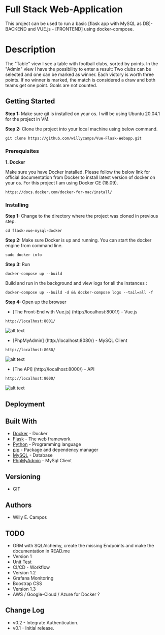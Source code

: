# Full Stack Web-Application 

This project can be used to run a basic [flask app with MySQL as DB]- BACKEND and VUE.js - [FRONTEND]  using docker-compose.


# Description
The "Table" view I see a table with football clubs, sorted by points.
In the "Admin" view I have the possibility to enter a result:
Two clubs can be selected and one can be marked as winner. Each victory is worth three points. If no winner is marked, the match is considered a draw and both teams get one point. Goals are not counted.

## Getting Started

**Step 1:** Make sure git is installed on your os. I will be using Ubuntu 20.04.1  for the project in VM.

**Step 2:** Clone the project into your local machine using below command.

```git clone https://github.com/willycamps/Vue-Flask-Webapp.git```

### Prerequisites

**1. Docker**

Make sure you have Docker installed. Please follow the below link for official documentation from Docker to install latest version of docker on your os. For this project I am using Docker CE (18.09).

```https://docs.docker.com/docker-for-mac/install/```

### Installing

**Step 1:** Change to the directory where the project was cloned in previous step.

```
cd flask-vue-mysql-docker
```

**Step 2:** Make sure Docker is up and running. You can start the docker engine from command line.

```
sudo docker info
```

**Step 3:** Run

```
docker-compose up --build
```

Build and run in the background and view logs for all the instances :
```
docker-compose up --build -d && docker-compose logs --tail=all -f
```
**Step 4:** Open up the browser

* [The Front-End with Vue.js] (http://localhost:8001/) - Vue.js 
```
http://localhost:8001/
```
![alt text](./img/Vue-01.JPG "MySQL Client")

* [PhpMyAdmin] (http://localhost:8080/) - MySQL Client
```
http://localhost:8080/
```
![alt text](./img/phpAdmin-01.JPG "MySQL Client")

* [The API] (http://localhost:8000/) - API
```
http://localhost:8000/
```
![alt text](./img/API-01.JPG "MySQL Client")



## Deployment

## Built With

* [Docker](https://docs.docker.com/compose/install/) -  Docker
* [Flask](https://flask.palletsprojects.com/en/1.1.x/quickstart/) - The web framework
* [Python](https://www.python.org/) - Programming language
* [pip](https://pip.pypa.io/en/stable/) - Package and dependency manager
* [MySQL](https://www.mysql.com/) - Database
* [PhpMyAdmin](https://www.phpmyadmin.net/) - MySql Client

## Versioning
* GIT
## Authors
* Willy E. Campos
## TODO
* ORM with SQLAlchemy, create the missing Endpoints and make the documentation in READ.me
* Version 1
* Unit Test
* CI/CD - Workflow
* Version 1.2
* Grafana Monitoring
* Boostrap CSS
* Version 1.3
* AWS / Google-Cloud / Azure for Docker ? 
## Change Log
* v0.2 - Integrate Authentication.
* v0.1 - Initial release.

